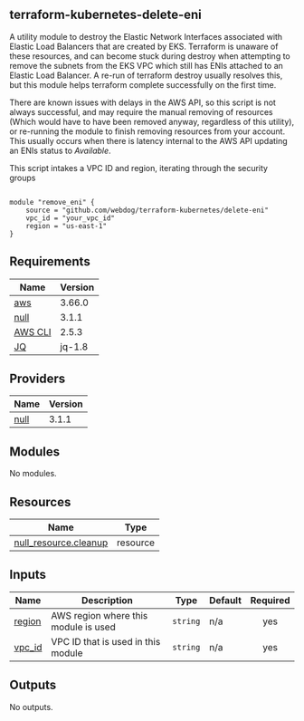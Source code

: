 ## terraform-kubernetes-delete-eni

A utility module to destroy the Elastic Network Interfaces associated with Elastic Load Balancers that are created by EKS. Terraform is unaware of these resources, and can become stuck during destroy when attempting to remove the subnets from the EKS VPC which still has ENIs attached to an Elastic Load Balancer. A re-run of terraform destroy usually resolves this, but this module helps terraform complete successfully on the first time.

There are known issues with delays in the AWS API, so this script is not always successful, and may require the manual removing of resources (Which would have to have been removed anyway, regardless of this utility), or re-running the module to finish removing resources from your account. This usually occurs when there is latency internal to the AWS API updating an ENIs status to *Available*.

This script intakes a VPC ID and region, iterating through the security groups

```hcl

module "remove_eni" {
    source = "github.com/webdog/terraform-kubernetes/delete-eni"
    vpc_id = "your_vpc_id"
    region = "us-east-1"
}

```

## Requirements

| Name | Version |
|------|---------|
| <a name="requirement_aws"></a> [aws](#requirement\_aws) | 3.66.0 |
| <a name="requirement_null"></a> [null](#requirement\_null) | 3.1.1 |
| <a href="https://aws.amazon.com/cli/"></a> [AWS CLI](https://aws.amazon.com/cli) | 2.5.3 |
| <a href="https://stedolan.github.io/jq"></a> [JQ](https://stedolan.github.io/jq) | jq-1.8|

## Providers

| Name | Version |
|------|---------|
| <a name="provider_null"></a> [null](#provider\_null) | 3.1.1 |

## Modules

No modules.

## Resources

| Name | Type |
|------|------|
| [null_resource.cleanup](https://registry.terraform.io/providers/hashicorp/null/3.1.1/docs/resources/resource) | resource |

## Inputs

| Name | Description | Type | Default | Required |
|------|-------------|------|---------|:--------:|
| <a name="input_region"></a> [region](#input\_region) | AWS region where this module is used | `string` | n/a | yes |
| <a name="input_vpc_id"></a> [vpc\_id](#input\_vpc\_id) | VPC ID that is used in this module | `string` | n/a | yes |

## Outputs

No outputs.
